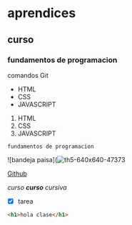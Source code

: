 # aprendices 
## curso 
### fundamentos  de programacion 

comandos Git

- HTML
- CSS
- JAVASCRIPT

1. HTML
2. CSS
3. JAVASCRIPT

~~~
fundamentos de programacion
~~~
![bandeja paisa](![th5-640x640-47373](https://user-images.githubusercontent.com/91699554/135930320-1e9b691e-c94a-45ed-8071-d15585f55adc.jpg)<br>

[Github](https://github.com/)

*curso*
***curso***
_cursiva_

- [x] tarea

```html 
<h1>hola clase</h1>
```
